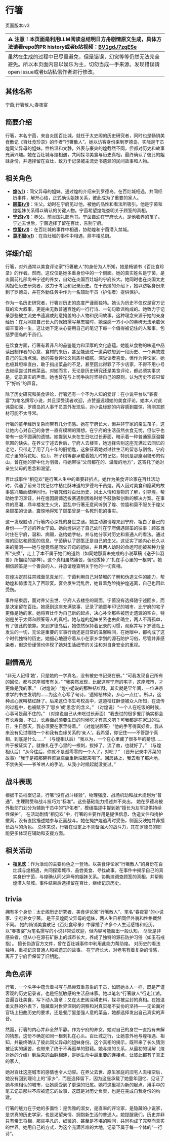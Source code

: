 # 行箸
页面版本:v3
 

| :warning: 注意！本页面是利用LLM阅读总结明日方舟剧情原文生成，具体方法请看repo的PR history或者b站视频：[BV1gdJ7zqESe](https://www.bilibili.com/video/BV1gdJ7zqESe/)         |
|:----------------------------|
| 虽然在生成的过程中已尽量避免，但是错误，幻觉等等仍然无法完全避免。所以本页面内容以娱乐为主，切勿当成一手来源。发现错误请open issue或者b站私信作者进行修改。|



## 其他名称
宁茵;行箸散人;春夜宴
## 简要介绍
行箸，本名宁茵，来自炎国百灶城，就任于太史阁的历史研究者，同时也是畅销美食散记《百灶食珍录》的作者“行箸散人”。她以访客身份来到罗德岛，实际是干员煌同父异母的姐妹。性格温和文静，外表与豪爽的煌截然不同，但都对历史和故事充满兴趣。她在百灶城与煌相遇，共同探寻美食与历史真相，最终确认了彼此的姐妹身份，并选择留在百灶，致力于记录被主流史书遗漏的民间故事和人物。
## 相关角色
-   **[煌](char_017_huang.md)([v1](../chars/char_017_huang.md))**：同父异母的姐妹。通过煌的介绍来到罗德岛。在百灶城相遇，共同经历事件，解开心结，正式确认姐妹关系，彼此成为了重要的家人。
-   **[顾筌](extended_char_gu_quan.md)([v1](../chars/extended_char_gu_quan.md))**：生父。幼时在宁府见过他，被他的品性和看法所吸引。他是宁茵和煌姐妹关系得以确认的关键人物。宁茵希望煌能查明关于顾筌的真相。
-   **[宁述](extended_char_ning_shu.md)([v1](../chars/extended_char_ning_shu.md))**：养父。前炎国礼部尚书。宁茵自幼在宁府长大，是他收养的孩子。宁述去世后，宁茵选择了留在百灶，告别宁府。
-   **[惊蛰](char_306_leizi.md)([v1](../chars/char_306_leizi.md))**：在百灶城的事件中相遇，协助煌和宁茵潜入禁城。
-   **[莫不服](extended_char_mo_bu_fu.md)([v1](../chars/extended_char_mo_bu_fu.md))**：在百灶城的事件中相遇，鼎丰楼总厨。
## 详细介绍
行箸，对外通常以美食评论家“行箸散人”的身份为人所知，她是畅销书《百灶食珍录》的作者。然而，这仅仅是她多重身份中的一个侧面。她的真实姓名是宁茵，是炎国前礼部尚书宁述的养女，自幼在炎国百灶城的宁府长大。她同时也在炎国太史阁担任历史研究者，致力于考证和记录历史。在干员煌的介绍下，她以访客身份来到了罗德岛，并在外勤任务中作为一名辅助干员（护佑者）提供保护。

作为一名历史研究者，行箸对历史的态度严谨而独特。她认为历史不仅仅是官方记载的宏大叙事，更是由无数普通百姓的一行行诗、一句句歌谣构成的。她致力于记录那些被主流史书遗漏或刻意掩盖的小人物和民间故事。这种理念来源于她的亲身经历：在为照顾自己长大的保姆撰写墓志铭时，她深感一方小小的墓碑无法承载保姆丰富的一生，这让她下定决心要用自己的笔记下每一个值得被记住的人和事，包括罗德岛的干员们。

在饮食方面，行箸有着非凡的品鉴能力和深厚的文化底蕴。她能从食物的味道中品读出制作者的心意、食材的来历，甚至能通过一道菜联想到一段历史、一个典故或自己的生活点滴。她的美食评论文风质朴细腻，深受读者喜爱。但作为评论家，她也极其坦率直白，敢于指出菜品的不足，甚至因此得罪了不少店家，不得不用小号去继续尝试其他菜品。对她而言，无论是历史研究还是美食评论，都必须实事求是，记录真实的声音。她也曾在与上司争执时坚持自己的原则，认为历史不该只留下“好听”的声音。

除了历史研究和美食评论，行箸还有一个不为人知的爱好：在小说平台以“春夜宴”为笔名撰写小说，并且深受读者欢迎，点赞量远超她的美食评论。她本人对此讳莫如深，罗德岛的人事干员意外发现后，对小说标题的内容感到震惊，猜测其题材可能不太寻常。

行箸的童年经历复杂而带有几分伤感。她在宁府长大，但并非宁家的亲生孩子，这让她内心对自己的身世一直有模糊的猜想。在宁府的生活虽然衣食无忧，但似乎也带有一些不圆满的遗憾。她提到从未在生日吃过长寿面，暗示着一种普通家庭温馨氛围的缺失。在养父宁述去世后，宁府人去楼空，她选择告别这座充满过去回忆的老宅，只带走了用了几十年的旧钥匙，这象征着她对过往生活的留恋与割舍。宁府院子里的荷花缸、假山、柿子树等都承载着她儿时的记忆，特别是那座羽兽形的假山，曾在她的梦中化为羽兽，将她带往“父母都在的、温暖的地方”，这寄托了她对亲生父母的思念和渴望。

百灶城事件“相见欢”是行箸人生中的重要转折点。她作为美食评论家在百灶活动时，偶遇了前来寻找记忆中桔红酥味道的罗德岛干员煌。两人因对美食和隐藏的故事感兴趣而结伴同行。行箸凭借对百灶历史、风土人情和食物的了解，引导煌，帮助她学习烹饪，并在煌因厨师选拔赛遇到困难时给予鼓励和创新的解决方案。在事件的高潮，鼎丰楼发生火灾，混乱中行箸无意间听到了煌、惊蛰和莫不服关于煌父亲顾筌的谈话，震惊地得知了顾筌曾是一名死刑犯的事实。

这一发现触动了行箸内心深处的身世之谜。她主动邀请煌来到宁府，坦白了自己的身份——宁述的养女宁茵。她向煌讲述了自己幼时在宁府偶遇顾筌的往事：顾筌当时住在宁府，温和、病弱，送给她字帖，并与她分享对历史和普通人的看法。通过煌的回忆和顾筌的信息，宁茵确认了顾筌正是自己的生父。这证实了她内心长久以来的猜测——她与煌竟然是同父异母的姐妹，并且两人幼时的命运可能被某种力量所“交换”，走上了本不属于她们的道路（如同她那篇未完成的小说草稿《送子仙羽兽》所描绘的那样）。这个真相虽然痛苦，但也拔掉了“扎在手心里的一根刺”。她相信顾筌是一个善良的人，并恳请煌查明关于他的一切真相。

在煌决定前往禁城面见真龙时，宁茵利用自己对禁城的了解和伪造文件的能力，帮助煌和惊蛰混入了百珍宴。宴会发生混乱后，她冒着危险掩护煌逃离，自己也因此受伤。

事件结束后，面对养父去世、宁府人去楼空的局面，宁茵没有选择随宁述回乡，而是决定留在百灶。她感到这座充满故事、记录了她童年印记的城市，比宁府的宅子更像是她的家。她将百灶作为自己新的起点，决心补全那些被历史遗漏的空白，特别是关于太师和顾筌等人的真相。她与煌的姐妹关系也由此确立，两人不再孤单，有了彼此的依靠。来到罗德岛后，她依然保持着记录的习惯，观察并写下罗德岛上发生的一切，无论是重要的军事行动还是日常的温馨瞬间，在她眼中，都构成了这个时代独特的历史。她细心地遵守着从小在家乡学到的源石防护习俗，尽管并非感染者，但这份谨慎也体现了她对生活细节的关注和对自身安全的重视。
## 剧情高光
“非无人记得‘她’，只是她的一字真名，没有被史书记录在册。”
“可我发现自己所有的回忆，都与这座城市有关。”
“我突然发现，比起这座宁府的宅子，这座城市，才更像是我的家。”
（对煌说）“煌小姐说的那种桔红酥，其实就是早年间，一位进京求学的书生发明的……为这点心写了句诗，‘遥知桔林染，乡心一点红’。所以，这种点心就叫桔红酥了。后来这位书生考校高中，这道桔红酥便被众人所知，在流传的过程中，也被赋予了‘思乡’或‘思念’的含义。”
（对煌说）“一个人在吃饭的时候，心事可是藏不住的。”
（对煌说自己从未吃过长寿面）“我去过的很多餐厅确实都会有长寿面，不过，长寿面必须要生日的时候吃才有意义吧？可我都是在家过的生日，生日那天，我必须要在家里待着。”
（对煌说顾筌）“他的手写得真好看。我从来没有见过哪怕一个和我有血缘关系的‘亲人’。我希望，你记住——不管那个真相，到底是什么……”
（与煌相认后）“我以为，一个在心里藏了很多年的猜想……终于被证实了。就像扎在手心里的一根刺，拔掉了，流了血，也就好了。”
（与煌相认后）“从今往后，你就不是孤零零的一个人了，对吧？”
（晋升记录中荠菜的故事）“我于是把那碗荠菜豆腐羹重新端起来喝了。回房路上，我去看了那片地，不禁失笑——爷爷哄人的手法，从我小时候起就没变过。”
## 战斗表现
根据干员档案记录，行箸“没有战斗经验”，物理强度、战场机动和战术规划为“普通”，生理耐受和战斗技巧为“标准”。这些基础能力描述并不突出。
她在罗德岛被外勤部门划分为辅助干员中的“护佑者”，模组描述中提到她“擅长为友军提供持续性保护”。
在活动剧情“相见欢”中，行箸的主要作用是提供信息、伪造文件和掩护撤离，没有直接描述她参与正面战斗。她在掩护煌逃离时受伤，侧面反映她并非擅长战斗的角色。
总体来说，行箸在设定上不具备强大的战斗力，其在罗德岛的职能更多体现在辅助和支援方面。
## 相关活动
-   **[相见欢](../stories/act40side.md)**：作为活动的主要角色之一登场。以美食评论家“行箸散人”的身份在百灶城与煌相遇，共同探索城市、品尝美食、寻找故事。在事件中揭示自己的真实身份宁茵，与煌确认同父异母的姐妹关系。协助煌调查顾筌的真相，并帮助煌潜入禁城。事件结束后选择留在百灶，继续记录历史。
## trivia
拥有多个身份：太史阁历史研究者、美食评论家“行箸散人”、笔名“春夜宴”的小说家、宁府养女宁茵。
是干员煌同父异母的姐妹，两人生日相同但外貌和性格截然不同。
她的畅销美食散记《百灶食珍录》中穿插了许多个人生活感悟和经历。
以“春夜宴”为笔名撰写的小说非常受欢迎，但内容可能超出一般认知。
尽管是非感染者，但从小在源石矿脉上的城市长大，养成了独特的源石防护习俗（如玉石戒指）。
擅长伪造官方文件，曾在百灶城事件中利用此能力帮助煌。
对历史的看法独特，重视记录普通人和被遗忘的故事。
在宁府长大，对老宅有着复杂的情感，离开了宁府但保留了旧钥匙。
## 角色点评
行箸，一个名字中蕴含着书写与品尝双重意象的干员，如同她本人一样，既是严谨客观的历史记录者，也是细腻敏感的生活品味家。她以笔名“行箸散人”行走江湖，尝遍百灶美食，写下动人篇章；又在太史阁深耕史料，探寻被尘封的真相。在她温柔文静的外表下，隐藏着对世界深刻的洞察和对真实毫不妥协的坚持——无论面对官场上扭曲历史的要求，还是餐厅里差强人意的菜品，她都选择发出自己真实的声音。

然而，行箸的内心并非全然平静。作为宁府的养女，她对自己的身世一直抱有未解的猜想，这份不确定如同一根刺扎在心头。百灶城之行，让她意外地与煌相遇、相知，并最终确认了彼此同父异母的姐妹身份。这个真相的揭示，既带来了长久猜测被证实的痛苦，也带来了终于不再孤单的慰藉。她与煌的关系，从最初的误解（煌对她的介绍）到后来的血脉相连，是她生命中最重要的连接点，让彼此都有了真正的家人。

她对百灶这座城市的感情也令人动容。在养父去世、原生家庭的旧宅人去楼空后，她没有回到理论上的“家乡”，而是选择留下，因为这座承载了她童年回忆、见证了她与煌相认的城市，让她感受到了更深的归属。她将这里视为新的起点，用手中的笔去记录那些不应被遗忘的故事，这既是对历史负责，也是在完成自我身份的构建。

行箸的魅力在于她的多面性：是优雅的淑女，是直率的评论家，是隐藏的小说家，是求真的历史学家，也是渴望亲情、拥抱新生活的普通人。她提醒我们，历史并非只有帝王将相，那些平凡的、细微的、甚至是不堪的瞬间，共同构成了完整而真实的世界。她用自己的方式，为这个充满苦难的大地，记录下属于每一个体的“一行诗”。